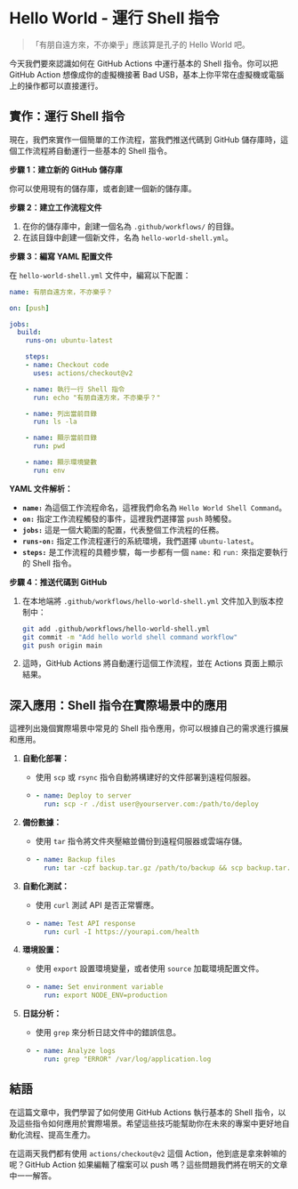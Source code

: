 # Hello World - 運行 Shell 指令

> 「有朋自遠方來，不亦樂乎」應該算是孔子的 Hello World 吧。

今天我們要來認識如何在 GitHub Actions 中運行基本的 Shell 指令。你可以把 GitHub Action 想像成你的虛擬機接著 Bad USB，基本上你平常在虛擬機或電腦上的操作都可以直接運行。

## 實作：運行 Shell 指令

現在，我們來實作一個簡單的工作流程，當我們推送代碼到 GitHub 儲存庫時，這個工作流程將自動運行一些基本的 Shell 指令。

**步驟 1：建立新的 GitHub 儲存庫**

你可以使用現有的儲存庫，或者創建一個新的儲存庫。

**步驟 2：建立工作流程文件**
1. 在你的儲存庫中，創建一個名為 `.github/workflows/` 的目錄。
2. 在該目錄中創建一個新文件，名為 `hello-world-shell.yml`。

**步驟 3：編寫 YAML 配置文件**

在 `hello-world-shell.yml` 文件中，編寫以下配置：

```yaml
name: 有朋自遠方來，不亦樂乎？

on: [push]

jobs:
  build:
    runs-on: ubuntu-latest

    steps:
    - name: Checkout code
      uses: actions/checkout@v2

    - name: 執行一行 Shell 指令
      run: echo "有朋自遠方來，不亦樂乎？"

    - name: 列出當前目錄
      run: ls -la

    - name: 顯示當前目錄
      run: pwd

    - name: 顯示環境變數
      run: env
```

**YAML 文件解析：**
- **`name:`** 為這個工作流程命名，這裡我們命名為 `Hello World Shell Command`。
- **`on:`** 指定工作流程觸發的事件，這裡我們選擇當 `push` 時觸發。
- **`jobs:`** 這是一個大範圍的配置，代表整個工作流程的任務。
- **`runs-on:`** 指定工作流程運行的系統環境，我們選擇 `ubuntu-latest`。
- **`steps:`** 是工作流程的具體步驟，每一步都有一個 `name:` 和 `run:` 來指定要執行的 Shell 指令。

**步驟 4：推送代碼到 GitHub**
1. 在本地端將 `.github/workflows/hello-world-shell.yml` 文件加入到版本控制中：
   ```bash
   git add .github/workflows/hello-world-shell.yml
   git commit -m "Add hello world shell command workflow"
   git push origin main
   ```
2. 這時，GitHub Actions 將自動運行這個工作流程，並在 Actions 頁面上顯示結果。

## 深入應用：Shell 指令在實際場景中的應用

這裡列出幾個實際場景中常見的 Shell 指令應用，你可以根據自己的需求進行擴展和應用。

1. **自動化部署：**
    - 使用 `scp` 或 `rsync` 指令自動將構建好的文件部署到遠程伺服器。
    - ```yaml
      - name: Deploy to server
        run: scp -r ./dist user@yourserver.com:/path/to/deploy
      ```

2. **備份數據：**
    - 使用 `tar` 指令將文件夾壓縮並備份到遠程伺服器或雲端存儲。
    - ```yaml
      - name: Backup files
        run: tar -czf backup.tar.gz /path/to/backup && scp backup.tar.gz user@backupserver:/backup/location
      ```

3. **自動化測試：**
    - 使用 `curl` 測試 API 是否正常響應。
    - ```yaml
      - name: Test API response
        run: curl -I https://yourapi.com/health
      ```

4. **環境設置：**
    - 使用 `export` 設置環境變量，或者使用 `source` 加載環境配置文件。
    - ```yaml
      - name: Set environment variable
        run: export NODE_ENV=production
      ```

5. **日誌分析：**
    - 使用 `grep` 來分析日誌文件中的錯誤信息。
    - ```yaml
      - name: Analyze logs
        run: grep "ERROR" /var/log/application.log
      ```

## 結語

在這篇文章中，我們學習了如何使用 GitHub Actions 執行基本的 Shell 指令，以及這些指令如何應用於實際場景。希望這些技巧能幫助你在未來的專案中更好地自動化流程、提高生產力。

在這兩天我們都有使用 `actions/checkout@v2` 這個 Action，他到底是拿來幹嘛的呢？GitHub Action 如果編輯了檔案可以 push 嗎？這些問題我們將在明天的文章中一一解答。